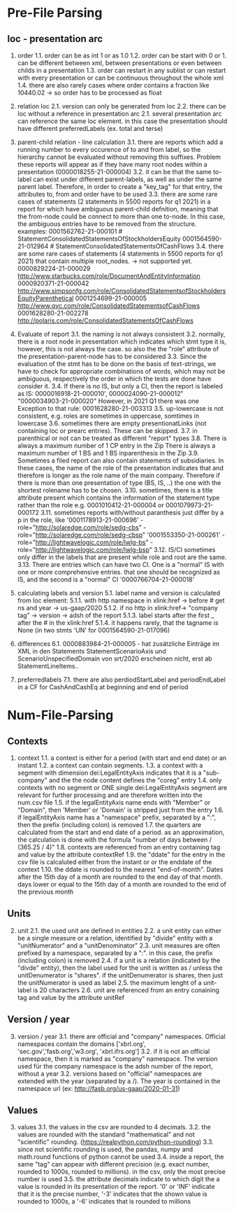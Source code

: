 # Pre-File Parsing
## loc - presentation arc

1. order
1.1. order can be as int 1 or as 1.0
1.2. order can be start with 0 or 1. can be different between xml, between presentations or even between childs in a presentation
1.3. order can restart in any sublist or can restart with every presentation or can be continuous throughout the whole xml
1.4. there are also rarely cases where order contains a fraction like 10440.02 -> so order has to be processed as float

2. relation loc
2.1. version can only be generated from loc
2.2. there can be loc without a reference in presentation arc
2.1. several presentation arc can reference the same loc element. in this case the presentation should have different preferredLabels (ex. total and terse)

3. parent-child relation - line calculation
3.1. there are reports which add a running number to every occurence of to and from label, so the
     hierarchy cannot be evaluated without removing this suffixes. Problem these reports will appear as if they
     have many root nodes within a presentation (0000018255-21-000004)
3.2. it can be that the same to-label can exist under different parent-labels, as well as under the 
     same parent label. Therefore, in order to create a "key_tag" for that entry, the attributes to, from and order
     have to be used
3.3. there are some rare cases of statements (2 statements in 5500 reports for q1 2021) in a report for which have ambiguous parent-child defnition, meaning
     that the from-node could be connect to more than one to-node. In this case, the ambiguous entries have
     to be removed from the structure.
     examples: 0001562762-21-000101 # StatementConsolidatedStatementsOfStockholdersEquity
               0001564590-21-012964 # StatementConsolidatedStatementsOfCashFlows
3.4. there are some rare cases of statements (4 statements in 5500 reports for q1 2021) that contain multiple root_nodes.
     -> not supported yet.
     0000829224-21-000029 http://www.starbucks.com/role/DocumentAndEntityInformation
     0000920371-21-000042 http://www.simpsonfg.com/role/ConsolidatedStatementsofStockholdersEquityParenthetical
     0001254699-21-000005 http://www.qvc.com/role/ConsolidatedStatementsofCashFlows
     0001628280-21-002278 http://polaris.com/role/ConsolidatedStatementsOfCashFlows     

    
4. Evaluate of report
3.1. the naming is not always consistent
3.2. normally, there is a root node in presentation which indicates which stmt type it is, however, this is not
     always the case. so also the the "role" attribute of the presentation-parent-node has to be considered
3.3. Since the evaluation of the stmt has to be done on the basis of text-strings, we have to check for appropriate
     combinations of words, which may not be ambiguous, respectively the order in which the tests are done have
     consider it.
3.4. If there is no IS, but only a CI, then the report is labeled as IS: 0000016918-21-000010', 0000024090-21-000012" "0000034903-21-000020"
     However, in 2021 Q1 there was one Exception to that rule: 0001628280-21-003313
3.5. up-lowercase is not consistent, e.g. roles are sometimes in uppercase, somtimes in lowercase
3.6. sometimes there are empty presentionatLinks (not containing loc or prearc entries). These can be skipped.
3.7. in parenthical or not can be treated as different "report" types
3.8. There is always a maximum number of 1 CP entry in the Zip
     There is always a maximum number of 1 BS and 1 BS inparenthesis in the Zip
3.9. Sometimes a filed report can also contain statements of subsidiaries. In these cases, the 
     name of the role of the presentation indicates that and therefore is longer as the role name of the
     main company. Therefore if there is more than one presentation of type (BS, IS, ..) the one with the shortest
     rolename has to be chosen.
3.10. sometimes, there is a title attribute present which contains the information of the statement type rather than the role
      e.g. 0001010412-21-000004 or 0001079973-21-000172
3.11. sometimes reports with/without paranthesis just differ by a p in the role, like
    '0001178913-21-000696'  - role="http://solaredge.com/role/sedg-cbs"
                            - role="http://solaredge.com/role/sedg-cbsp"
    '0001553350-21-000261'  - role="http://lightwavelogic.com/role/lwlg-bs"
                            - role="http://lightwavelogic.com/role/lwlg-bsp"
3.12. IS/CI sometimes only differ in the labels that are present while role and root are the same.
3.13. There are entries which can have two CI. One is a "normal" IS with one or more comprehensive entries.
      that one should be recognized as IS, and the second is a "normal" CI
      '0000766704-21-000018'



5. calculating labels and version
5.1. label name and version is calculated from loc element:
5.1.1. with http namespace in xlink:href -> before # get ns and year -> us-gaap/2020
5.1.2. if no http in xlink:href-> "company tag" -> version -> adsh of the report
5.1.3. label starts after the first _ after the # in the xlink:href 
5.1.4. it happens rarely, that the tagname is None (in two stmts 'UN' for 0001564590-21-017096)

6. differences
6.1.    0000883984-21-000005 - hat zusätzliche Einträge im XML in den Statements
        StatementScenarioAxis und ScenarioUnspecifiedDomain von srt/2020 erscheinen nicht, erst ab StatementLineItems..

7. preferredlabels
7.1. there are also perdiodStartLabel and periodEndLabel in a CF for CashAndCashEq at beginning and end of period

# Num-File-Parsing
## Contexts
1. context
1.1. a context is either for a period (with start and end date) or an instant
1.2. a context can contain segments.
1.3. a context with a segment with dimension dei:LegalEntityAxis indicates that it is a "sub-company" and the
     the node content defines the "coreg" entry
1.4. only contexts with no segment or ONE single dei:LegalEntityAxis segment are relevant for further processing and are 
     therefore written into the num.csv file
1.5. if the legalEntityAxis name ends with "Member" or "Domain", then 'Member' or 'Domain' is stripped just from the entry
1.6. if legalEntityAxis name has a "namespace" prefix, separated by a ":", then the prefix (including colon) is removed
1.7. the quarters are calculated from the start and end date of a period. as an approximation, the calculation is done
     with the formula "number of days between / (365.25 / 4)"
1.8. contexts are referenced from an entry containing tag and value by the attribute contextRef
1.9. the "ddate" for the entry in the csv file is calcaluted either from the instant or or the enddate of the context
1.10. the ddate is rounded to the nearest "end-of-month". Dates after the 15th day of a month are rounded to the end day of that month.
      days lower or equal to the 15th day of a month are rounded to the end of the previous month

## Units
2. unit
2.1. the used unit are defined in <unit> entities
2.2. a unit entity can either be a single measure or a relation, 
     identified by "divide" entity with a "unitNumerator" and a "unitDenominator"
2.3. unit measures are often prefixed by a namespace, separated by a ":". in this case, the prefix (including colon) is removed
2.4. if a unit is a relation (indicated by the "divde" entity), then the label used for the unit is written as <unitNumerator>/<unitDenumerator>
     unless the unitDenumerator is "shares". if the unitDenumerator is shares, then just the unitNumerator is used as label
2.5. the maximum lenght of a unit-label is 20 characters
2.6. unit are referenced from an entry conaining tag and value by the attribute unitRef

## Version / year
3. version / year
3.1. there are official and "company" namespaces. Official namespaces contain the domains  ['xbrl.org', 'sec.gov','fasb.org','w3.org', 'xbrl.ifrs.org']
3.2. if it is not an official namespace, then it is marked as "company" namespace. The version used für the company namespace
     is the adsh number of the report, without a year
3.2. versions based on "official" namespaces are extended with the year (separated by a /). The year is contained
     in the namespace url (ex: http://fasb.org/us-gaap/2020-01-31) 

## Values
3. values
3.1. the values in the csv are rounded to 4 decimals.
3.2. the values are rounded with the standard "mathematical" and not "scientific" rounding.  (https://realpython.com/python-rounding)
3.3. since not scientific rounding is used, the pandas, numpy and math.round functions of python cannot be used
3.4. inside a report, the same "tag" can appear with different precision (e.g. exact number, rounded to 1000s, rounded to millions).
     in the csv, only the most precise number is used
3.5. the attribute decimals indicate to which digit the a value is rounded in its presentation of the report.
     '0' or 'INF' indicate that it is the precise number, '-3' indicates that the shown value is rounded to 1000s,
     a '-6' indicates that is rounded to millions
     